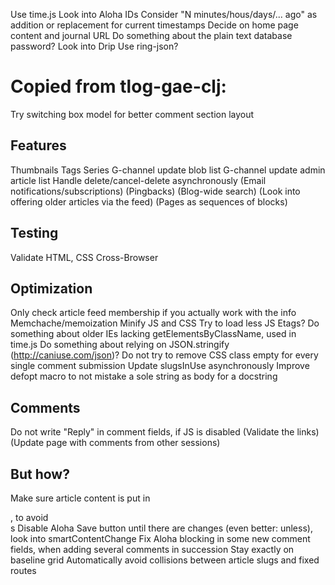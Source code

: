 Use time.js
Look into Aloha IDs
Consider "N minutes/hous/days/... ago" as addition or replacement for current timestamps
Decide on home page content and journal URL
Do something about the plain text database password?
Look into Drip
Use ring-json?

# Copied from tlog-gae-clj:

Try switching box model for better comment section layout


## Features

Thumbnails
Tags
Series
G-channel update blob list
G-channel update admin article list
Handle delete/cancel-delete asynchronously
(Email notifications/subscriptions)
(Pingbacks)
(Blog-wide search)
(Look into offering older articles via the feed)
(Pages as sequences of blocks)


## Testing

Validate HTML, CSS
Cross-Browser


## Optimization

Only check article feed membership if you actually work with the info
Memchache/memoization
Minify JS and CSS
Try to load less JS
Etags?
Do something about older IEs lacking getElementsByClassName, used in time.js
Do something about relying on JSON.stringify (http://caniuse.com/json)?
Do not try to remove CSS class empty for every single comment submission
Update slugsInUse asynchronously
Improve defopt macro to not mistake a sole string as body for a docstring


## Comments

Do not write "Reply" in comment fields, if JS is disabled
(Validate the links)
(Update page with comments from other sessions)


## But how?

Make sure article content is put in <p>, to avoid <br>s
Disable Aloha Save button until there are changes (even better: unless), look into smartContentChange
Fix Aloha blocking in some new comment fields, when adding several comments in succession
Stay exactly on baseline grid
Automatically avoid collisions between article slugs and fixed routes
